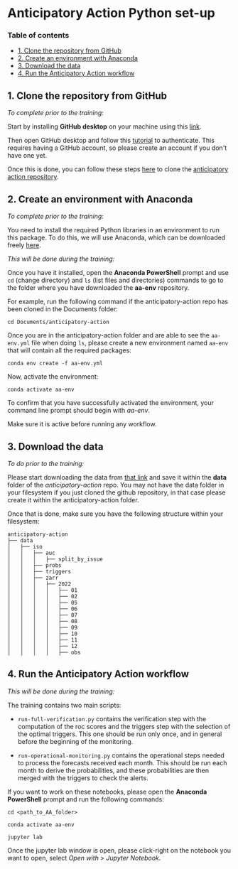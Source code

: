 # Anticipatory Action Python set-up


### Table of contents

* [1. Clone the repository from GitHub](#chapter1)
* [2. Create an environment with Anaconda](#chapter2)
* [3. Download the data](#chapter3)
* [4. Run the Anticipatory Action workflow](#chapter4)


## 1. Clone the repository from GitHub <a class="anchor" id="chapter1"></a>

*To complete prior to the training:*

Start by installing **GitHub desktop** on your machine using this [link](https://desktop.github.com/).

Then open GitHub desktop and follow this [tutorial](https://docs.github.com/en/desktop/overview/getting-started-with-github-desktop#part-1-installing-and-authenticating) to authenticate. This requires having a GitHub account, so please create an account if you don't have one yet. 

Once this is done, you can follow these steps [here](https://docs.github.com/en/desktop/adding-and-cloning-repositories/cloning-a-repository-from-github-to-github-desktop) to clone the [anticipatory action repository](https://github.com/WFP-VAM/anticipatory-action/).


## 2. Create an environment with Anaconda <a class="anchor" id="chapter2"></a>

*To complete prior to the training:*

You need to install the required Python libraries in an environment to run this package. To do this, we will use Anaconda, which can be downloaded freely [here](https://www.anaconda.com/download/success).

*This will be done during the training:*

Once you have it installed, open the **Anaconda PowerShell** prompt and use `cd` (change directory) and `ls` (list files and directories) commands to go to the folder where you have downloaded the **aa-env** repository.

For example, run the following command if the anticipatory-action repo has been cloned in the Documents folder: 

`cd Documents/anticipatory-action` 

Once you are in the anticipatory-action folder and are able to see the `aa-env.yml` file when doing `ls`, please create a new environment named `aa-env` that will contain all the required packages:

`conda env create -f aa-env.yml`

Now, activate the environment:

`conda activate aa-env`

To confirm that you have successfully activated the environment, your command line prompt should begin with *aa-env*.

Make sure it is active before running any workflow.


## 3. Download the data <a class="anchor" id="chapter3"></a>

*To do prior to the training:*

Please start downloading the data from [that link](https://data.earthobservation.vam.wfp.org/public-share/aa/zwe.zip) and save it within the **data** folder of the *anticipatory-action* repo. You may not have the data folder in your filesystem if you just cloned the github repository, in that case please create it within the anticipatory-action folder. 

Once that is done, make sure you have the following structure within your filesystem:

``` 
anticipatory-action
├── data
│   ├── iso
│   │   ├── auc
│   │   │   ├── split_by_issue
│   │   ├── probs
│   │   ├── triggers
│   │   ├── zarr
│   │   │   ├── 2022
│   │   │   │   ├── 01
│   │   │   │   ├── 02
│   │   │   │   ├── 05
│   │   │   │   ├── 06
│   │   │   │   ├── 07
│   │   │   │   ├── 08
│   │   │   │   ├── 09
│   │   │   │   ├── 10
│   │   │   │   ├── 11
│   │   │   │   ├── 12
│   │   │   │   ├── obs
```


## 4. Run the Anticipatory Action workflow

*This will be done during the training:*

The training contains two main scripts:

* `run-full-verification.py` contains the verification step with the computation of the roc scores and the triggers step with the selection of the optimal triggers. This one should be run only once, and in general before the beginning of the monitoring. 

* `run-operational-monitoring.py` contains the operational steps needed to process the forecasts received each month. This should be run each month to derive the probabilities, and these probabilities are then merged with the triggers to check the alerts. 

If you want to work on these notebooks, please open the **Anaconda PowerShell** prompt and run the following commands:

`cd <path_to_AA_folder>` 

`conda activate aa-env`

`jupyter lab`

Once the jupyter lab window is open, please click-right on the notebook you want to open, select *Open with* > *Jupyter Notebook*. 

